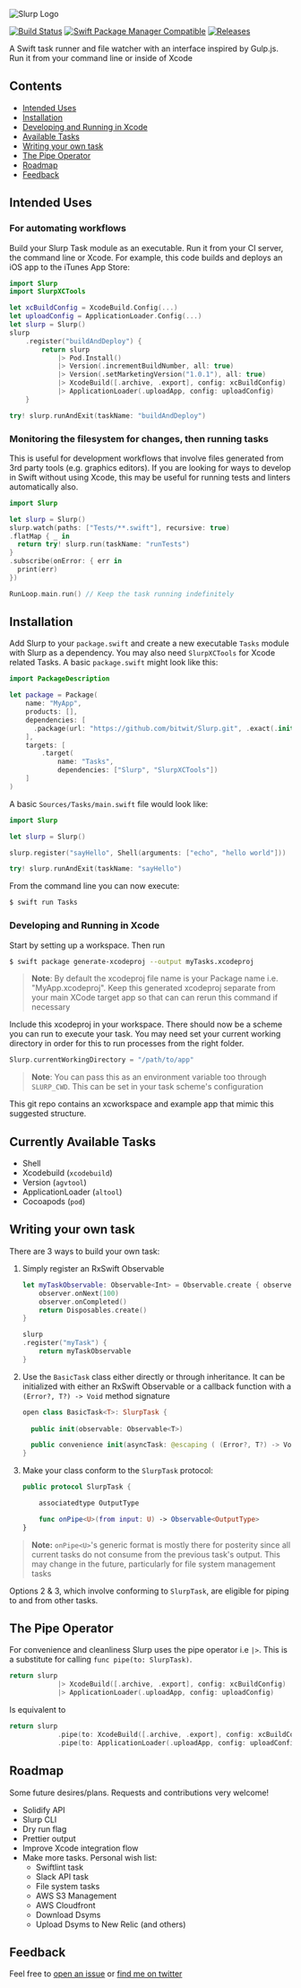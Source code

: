![Slurp Logo](https://raw.githubusercontent.com/bitwit/Slurp/master/slurp-logo.jpg)

[![Build Status](https://www.bitrise.io/app/000a61c8091db1a1/status.svg?token=HJjORiUavGh7lyVYVx794g)](https://www.bitrise.io/app/000a61c8091db1a1)
[![Swift Package Manager Compatible](https://img.shields.io/badge/spm-compatible-brightgreen.svg?style=flat)](https://swift.org/package-manager)
[![Releases](https://img.shields.io/github/tag/bitwit/slurp.svg)](https://github.com/bitwit/Slurp/releases)


A Swift task runner and file watcher with an interface inspired by Gulp.js. Run it from your command line or inside of Xcode

## Contents
- [Intended Uses](#intended-uses)
- [Installation](#installation)
- [Developing and Running in Xcode](#developing-and-running-in-xcode)
- [Available Tasks](#currently-available-tasks)
- [Writing your own task](#writing-your-own-task)
- [The Pipe Operator](#the-pipe-operator)
- [Roadmap](#roadmap)
- [Feedback](#feedback)

## Intended Uses

### For automating workflows
Build your Slurp Task module as an executable. Run it from your CI server, the command line or Xcode. For example, this code builds and deploys an iOS app to the iTunes App Store:

```swift
import Slurp
import SlurpXCTools

let xcBuildConfig = XcodeBuild.Config(...)
let uploadConfig = ApplicationLoader.Config(...)
let slurp = Slurp()
slurp
    .register("buildAndDeploy") {
        return slurp
            |> Pod.Install()
            |> Version(.incrementBuildNumber, all: true)
            |> Version(.setMarketingVersion("1.0.1"), all: true)
            |> XcodeBuild([.archive, .export], config: xcBuildConfig)
            |> ApplicationLoader(.uploadApp, config: uploadConfig)
    }

try! slurp.runAndExit(taskName: "buildAndDeploy")

```

### Monitoring the filesystem for changes, then running tasks
This is useful for development workflows that involve files generated from 3rd party tools (e.g. graphics editors). If you are looking for ways to develop in Swift without using Xcode, this may be useful for running tests and linters automatically also. 

```swift
import Slurp

let slurp = Slurp()
slurp.watch(paths: ["Tests/**.swift"], recursive: true)
.flatMap { _ in
  return try! slurp.run(taskName: "runTests")
}
.subscribe(onError: { err in
  print(err)
})

RunLoop.main.run() // Keep the task running indefinitely
```

## Installation
Add Slurp to your `package.swift` and create a new executable `Tasks` module with Slurp as a dependency. You may also need `SlurpXCTools` for Xcode related Tasks.
A basic `package.swift` might look like this:

```swift
import PackageDescription

let package = Package(
    name: "MyApp",
    products: [],
    dependencies: [
      .package(url: "https://github.com/bitwit/Slurp.git", .exact(.init(0, 0, 1))),
    ],
    targets: [
        .target(
            name: "Tasks",
            dependencies: ["Slurp", "SlurpXCTools"])
    ]
)
```

A basic `Sources/Tasks/main.swift` file would look like:

```swift
import Slurp

let slurp = Slurp()

slurp.register("sayHello", Shell(arguments: ["echo", "hello world"]))

try! slurp.runAndExit(taskName: "sayHello")
```

From the command line you can now execute: 

```sh
$ swift run Tasks
```

### Developing and Running in Xcode
Start by setting up a workspace. Then run

 ```sh
 $ swift package generate-xcodeproj --output myTasks.xcodeproj
 ```
 > **Note**: By default the xcodeproj file name is your Package name i.e. "MyApp.xcodeproj". Keep this generated xcodeproj separate from your main XCode target app so that can can rerun this command if necessary
 
 Include this xcodeproj in your workspace. There should now be a scheme you can run to execute your task. You may need set your current working directory in order for this to run processes from the right folder.
 
```swift
Slurp.currentWorkingDirectory = "/path/to/app"
```
> **Note**: You can pass this as an environment variable too through `SLURP_CWD`. This can be set in your task scheme's configuration

This git repo contains an xcworkspace and example app that mimic this suggested structure.

## Currently Available Tasks
- Shell
- Xcodebuild (`xcodebuild`)
- Version (`agvtool`)
- ApplicationLoader (`altool`)
- Cocoapods (`pod`)

## Writing your own task
There are 3 ways to build your own task:

1. Simply register an RxSwift Observable

    ```swift
    let myTaskObservable: Observable<Int> = Observable.create { observer in
    	observer.onNext(100)
    	observer.onCompleted()
    	return Disposables.create()
    }
    
    slurp
    .register("myTask") {
        return myTaskObservable
    }
    ```

2. Use the `BasicTask` class either directly or through inheritance. It can be initialized with either an RxSwift Observable or a callback function with a `(Error?, T?) -> Void` method signature

    ```swift
    open class BasicTask<T>: SlurpTask {
  
      public init(observable: Observable<T>)
    
      public convenience init(asyncTask: @escaping ( (Error?, T?) -> Void ) -> Void) 
    }
    ```

3. Make your class conform to the `SlurpTask` protocol:

    ```swift
    public protocol SlurpTask {
   
        associatedtype OutputType
    
        func onPipe<U>(from input: U) -> Observable<OutputType>
    }
    ```
> **Note:** `onPipe<U>`'s generic format is mostly there for posterity since all current tasks do not consume from the previous task's output. This may change in the future, particularly for file system management tasks

Options 2 & 3, which involve conforming to `SlurpTask`, are eligible for piping to and from other tasks.

## The Pipe Operator
For convenience and cleanliness Slurp uses the pipe operator i.e `|>`. This is a substitute for calling `func pipe(to: SlurpTask)`. 

```swift
return slurp
            |> XcodeBuild([.archive, .export], config: xcBuildConfig)
            |> ApplicationLoader(.uploadApp, config: uploadConfig)
```
Is equivalent to

```swift
return slurp
            .pipe(to: XcodeBuild([.archive, .export], config: xcBuildConfig))
            .pipe(to: ApplicationLoader(.uploadApp, config: uploadConfig))
```

## Roadmap
Some future desires/plans. Requests and contributions very welcome!

- Solidify API
- Slurp CLI
- Dry run flag
- Prettier output
- Improve Xcode integration flow
- Make more tasks. Personal wish list:
	- Swiftlint task
	- Slack API task
	- File system tasks
	- AWS S3 Management
	- AWS Cloudfront
	- Download Dsyms
	- Upload Dsyms to New Relic (and others)

## Feedback
Feel free to [open an issue](https://github.com/bitwit/Slurp/issues/new) or [find me on twitter](http://www.twitter.com/kylnew)
